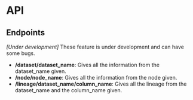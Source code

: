 # API

## Endpoints

*[Under development]* These feature is under development and can have some bugs.

- **/dataset/dataset_name**: Gives all the information from the dataset_name given.
- **/node/node_name**: Gives all the information from the node given.
- **/lineage/dataset_name/column_name**: Gives all the lineage from the dataset_name and the column_name given.